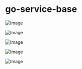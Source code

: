 go-service-base
=======

![Image](https://img.shields.io/github/v/tag/SENERGY-Platform/go-service-base?filter=util%2A&label=latest)

![Image](https://img.shields.io/github/v/tag/SENERGY-Platform/go-service-base?filter=watchdog%2A&label=latest)

![Image](https://img.shields.io/github/v/tag/SENERGY-Platform/go-service-base?filter=job-hdl%2A&label=latest)

![Image](https://img.shields.io/github/v/tag/SENERGY-Platform/go-service-base?filter=job-hdl/lib%2A&label=latest)

![Image](https://img.shields.io/github/v/tag/SENERGY-Platform/go-service-base?filter=context-hdl%2A&label=latest)